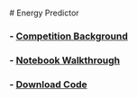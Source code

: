 <br/>
# Energy Predictor

###  - [Competition Background](https://github.com/Sammyzysheng/ML2-TP2-Team3/Write%20Up.pdf)
### - [Notebook Walkthrough](https://sammyzysheng.github.io/ML2-TP2-Team3/Energy-Predictor)
###  - [Download Code](https://github.com/Sammyzysheng/ML2-TP2-Team3/TP2-Energy.R)
<br/>
<br/>

